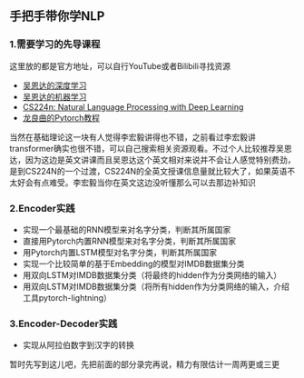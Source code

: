 ## 手把手带你学NLP

### 1.需要学习的先导课程

这里放的都是官方地址，可以自行YouTube或者Bilibili寻找资源

- [吴恩达的深度学习](https://www.coursera.org/specializations/deep-learning) 
- [吴恩达的机器学习](https://www.coursera.org/specializations/deep-learning)
- [CS224n: Natural Language Processing with Deep Learning](https://web.stanford.edu/class/cs224n/)
- [龙良曲的Pytorch教程](https://study.163.com/course/introduction.htm?courseId=1208894818&_trace_c_p_k2_=bb6975ba72e04750a94f5ffd834d3c6b/)

当然在基础理论这一块有人觉得李宏毅讲得也不错，之前看过李宏毅讲transformer确实也很不错，可以自己搜索相关资源观看。不过个人比较推荐吴恩达，因为这边是英文讲课而且吴恩达这个英文相对来说并不会让人感觉特别费劲，是到CS224N的一个过渡，CS224N的全英文授课信息量就比较大了，如果英语不太好会有点难受。李宏毅当你在英文这边没听懂那么可以去那边补知识

### 2.Encoder实践

- 实现一个最基础的RNN模型来对名字分类，判断其所属国家
- 直接用Pytorch内置RNN模型来对名字分类，判断其所属国家
- 用Pytorch内置LSTM模型对名字分类，判断其所属国家
- 实现一个比较简单的基于Embedding的模型对IMDB数据集分类
- 用双向LSTM对IMDB数据集分类（将最终的hidden作为分类网络的输入）
- 用双向LSTM对IMDB数据集分类（将所有hidden作为分类网络的输入，介绍工具pytorch-lightning）

### 3.Encoder-Decoder实践

- 实现从阿拉伯数字到汉字的转换

暂时先写到这儿吧，先把前面的部分录完再说，精力有限估计一周两更或三更



